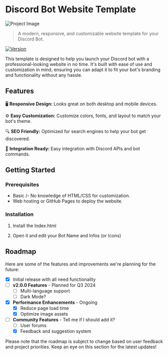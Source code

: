 # Discord Bot Website Template

![Project Image](https://files.catbox.moe/n03rwx.PNG)

> A modern, responsive, and customizable website template for your Discord Bot.


[![Version](https://img.shields.io/badge/version-1.0.0-blue.svg)](1.0)


This template is designed to help you launch your Discord bot with a professional-looking website in no time. It's built with ease of use and customization in mind, ensuring you can adapt it to fit your bot's branding and functionality without any hassle.


## Features

🖥 **Responsive Design:** Looks great on both desktop and mobile devices.

⚙️ **Easy Customization:** Customize colors, fonts, and layout to match your bot's theme.

🔍 **SEO Friendly:** Optimized for search engines to help your bot get discovered.

🤖 **Integration Ready:** Easy integration with Discord APIs and bot commands.

## Getting Started

### Prerequisites

- Basic /- No knowledge of HTML/CSS for customization.
- Web hosting or GitHub Pages to deploy the website.

### Installation

1. Install the Index.html 

2. Open it and edit your Bot Name and Infos (or Icons)

## Roadmap

Here are some of the features and improvements we're planning for the future:

- [x] Initial release with all need functionality
- [ ] **v2.0.0 Features** - Planned for Q3 2024
  - [ ] Multi-language support
  - [ ] Dark Mode?
- [x] **Performance Enhancements** - Ongoing
  - [x] Reduce page load time
  - [x] Optimize image assets
- [ ] **Community Features** - Tell me if I should add it?
  - [ ] User forums
  - [x] Feedback and suggestion system

Please note that the roadmap is subject to change based on user feedback and project priorities. Keep an eye on this section for the latest updates!
